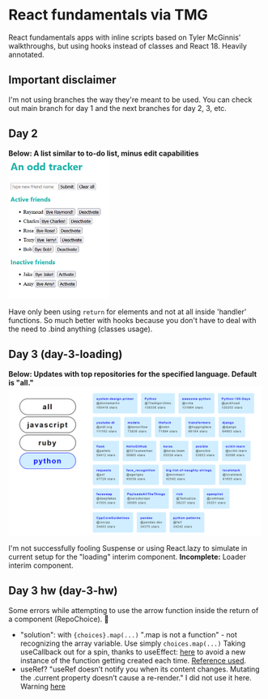 # React fundamentals via TMG
React fundamentals apps with inline scripts based on Tyler McGinnis' walkthroughs, but using hooks instead of classes and React 18. Heavily annotated.

## Important disclaimer
I'm not using branches the way they're meant to be used. You can check out main branch for day 1 and the next branches for day 2, 3, etc.

## Day 2
**Below: A list similar to to-do list, minus edit capabilities**<br>
<img src="https://raw.githubusercontent.com/h-yung/react-tmg/main/day-2-hw.png?token=GHSAT0AAAAAABVMLGSR73H5EYXHBI4MVO3GYV6DAEQ" alt="day 2 screen" width="200"/> 

Have only been using `return` for elements and not at all inside 'handler' functions.
So much better with hooks because you don't have to deal with the need to .bind anything (classes usage).

## Day 3 (day-3-loading)

**Below: Updates with top repositories for the specified language. Default is "all."**<br>
<img src="https://raw.githubusercontent.com/h-yung/react-tmg/main/day-3-hw.png?token=GHSAT0AAAAAABVMLGSQVMULAJNTJSF64JDOYV6DIWQ" alt="day 2 screen" width="500"/>

I'm not successfully fooling Suspense or using React.lazy to simulate in current setup for the "loading" interim component.
**Incomplete:** Loader interim component.

## Day 3 hw (day-3-hw)

Some errors while attempting to use the arrow function inside the return of a component (RepoChoice). 🤔
  - "solution": with `{choices}.map(...)` ".map is not a function" - not recognizing the array variable. Use simply `choices.map(...)`
  Taking useCallback out for a spin, thanks to useEffect: [here](https://reactjs.org/docs/hooks-reference.html#usecallback) to avoid a new instance of the function getting created each time. [Reference used](https://infinitypaul.medium.com/reactjs-useeffect-usecallback-simplified-91e69fb0e7a3).
  - useRef? "useRef doesn’t notify you when its content changes. Mutating the .current property doesn’t cause a re-render." I did not use it here. Warning [here](https://medium.com/@teh_builder/ref-objects-inside-useeffect-hooks-eb7c15198780)

